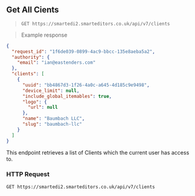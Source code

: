 ## Get All Cients

> `GET https://smartedi2.smarteditors.co.uk/api/v7/clients`

> Example response

```json
{
  "request_id": "1f6de039-0899-4ac9-bbcc-135e8aeba5a2",
  "authority": {
    "email": "ian@eastenders.com"
  },
  "clients": [
    {
      "uuid": "bb4867d3-1f26-4a0c-a645-4d185c9e9498",
      "device_limit": null,
      "include_global_itemables": true,
      "logo": {
        "url": null
      },
      "name": "Baumbach LLC",
      "slug": "baumbach-llc"
    }
  ]
}
```

This endpoint retrieves a list of Clients which the current user has access to.

### HTTP Request

`GET https://smartedi2.smarteditors.co.uk/api/v7/clients`
